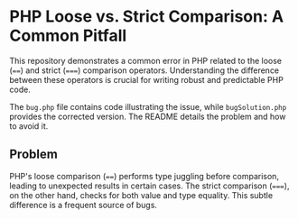# PHP Loose vs. Strict Comparison: A Common Pitfall

This repository demonstrates a common error in PHP related to the loose (`==`) and strict (`===`) comparison operators.  Understanding the difference between these operators is crucial for writing robust and predictable PHP code.

The `bug.php` file contains code illustrating the issue, while `bugSolution.php` provides the corrected version.  The README details the problem and how to avoid it.

## Problem

PHP's loose comparison (`==`) performs type juggling before comparison, leading to unexpected results in certain cases. The strict comparison (`===`), on the other hand, checks for both value and type equality.  This subtle difference is a frequent source of bugs.